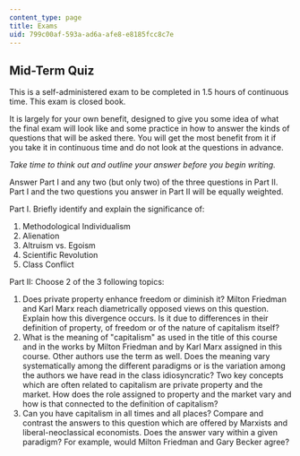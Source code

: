 ```yaml
---
content_type: page
title: Exams
uid: 799c00af-593a-ad6a-afe8-e8185fcc8c7e
---
```


Mid-Term Quiz
-------------

This is a self-administered exam to be completed in 1.5 hours of continuous time. This exam is closed book.

It is largely for your own benefit, designed to give you some idea of what the final exam will look like and some practice in how to answer the kinds of questions that will be asked there. You will get the most benefit from it if you take it in continuous time and do not look at the questions in advance.

_Take time to think out and outline your answer before you begin writing._

Answer Part I and any two (but only two) of the three questions in Part II. Part I and the two questions you answer in Part II will be equally weighted.

Part I. Briefly identify and explain the significance of:

1.  Methodological Individualism
2.  Alienation
3.  Altruism vs. Egoism
4.  Scientific Revolution
5.  Class Conflict

Part II: Choose 2 of the 3 following topics:

1.  Does private property enhance freedom or diminish it? Milton Friedman and Karl Marx reach diametrically opposed views on this question. Explain how this divergence occurs. Is it due to differences in their definition of property, of freedom or of the nature of capitalism itself?
2.  What is the meaning of "capitalism" as used in the title of this course and in the works by Milton Friedman and by Karl Marx assigned in this course. Other authors use the term as well. Does the meaning vary systematically among the different paradigms or is the variation among the authors we have read in the class idiosyncratic? Two key concepts which are often related to capitalism are private property and the market. How does the role assigned to property and the market vary and how is that connected to the definition of capitalism?
3.  Can you have capitalism in all times and all places? Compare and contrast the answers to this question which are offered by Marxists and liberal-neoclassical economists. Does the answer vary within a given paradigm? For example, would Milton Friedman and Gary Becker agree?